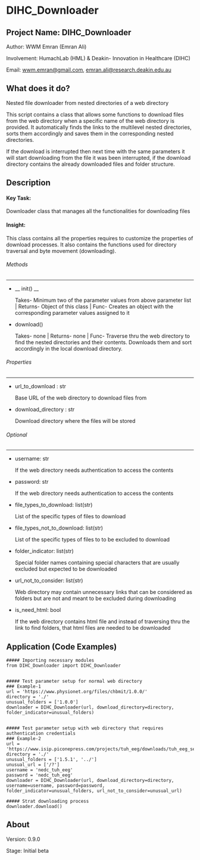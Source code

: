 # DIHC_Downloader


## Project Name: DIHC_Downloader 
Author: WWM Emran (Emran Ali)

Involvement: HumachLab (HML) & Deakin- Innovation in Healthcare (DIHC)

Email: wwm.emran@gmail.com, emran.ali@research.deakin.edu.au


## What does it do?
Nested file downloader from nested directories of a web directory

This script contains a class that allows some functions to download files from the web directory when a specific name 
of the web directory is provided. It automatically finds the links to the multilevel nested directories, sorts them 
accordingly and saves them in the corresponding nested directories.

If the download is interrupted then next time with the same parameters it will start downloading from the file it was 
been interrupted, if the download directory contains the already downloaded files and folder structure. 


## Description 
#### Key Task:
Downloader class that manages all the functionalities for downloading files <br> 

#### Insight: <br> 
This class contains all the properties requires to customize the properties of download processes. 
It also contains the functions used for directory traversal and byte movement (downloading).
    
###### Methods
--------

- __ init() __

    Takes- Minimum two of the parameter values from above parameter list | Returns- Object of this class | Func-
    Creates an object with the corresponding parameter values assigned to it
    
- download()

    Takes- none | Returns- none | Func- Traverse thru the web directory to find the nested directories and their
    contents. Downloads them and sort accordingly in the local download directory.


###### Properties
-----------
- url_to_download : str

    Base URL of the web directory to download files from
    
- download_directory : str

    Download directory where the files will be stored
###### Optional
---------
- username: str

    If the web directory needs authentication to access the contents
    
- password: str

    If the web directory needs authentication to access the contents
    
- file_types_to_download: list(str)

    List of the specific types of files to download
    
- file_types_not_to_download: list(str)

    List of the specific types of files to to be excluded to download
    
- folder_indicator: list(str)

    Special folder names containing special characters that are usually excluded but expected to be downloaded
    
- url_not_to_consider: list(str)

    Web directory may contain unnecessary links that can be considered as folders but are not and meant to be
    excluded during downloading
    
- is_need_html: bool

    If the web directory contains html file and instead of traversing thru the link to find folders, that html files
    are needed to be downloaded
  

## Application (Code Examples) 
    ##### Importing necessary modules
    from DIHC_Downloader import DIHC_Downloader


    ##### Test parameter setup for normal web directory 
    ### Example-1
    url = 'https://www.physionet.org/files/chbmit/1.0.0/'
    directory = './'
    unusual_folders = ['1.0.0']
    downloader = DIHC_Downloader(url, download_directory=directory, folder_indicator=unusual_folders)


    ##### Test parameter setup with web directory that requires authentication credentials
    ### Example-2
    url = 'https://www.isip.piconepress.com/projects/tuh_eeg/downloads/tuh_eeg_seizure/v1.5.1/'
    directory = './'
    unusual_folders = ['1.5.1', '../']
    unusual_url = ['/?']
    username = 'nedc_tuh_eeg'
    password = 'nedc_tuh_eeg'
    downloader = DIHC_Downloader(url, download_directory=directory, username=username, password=password, folder_indicator=unusual_folders, url_not_to_consider=unusual_url)

    ##### Strat downloading process
    downloader.download()


## About
Version: 0.9.0

Stage: Initial beta


